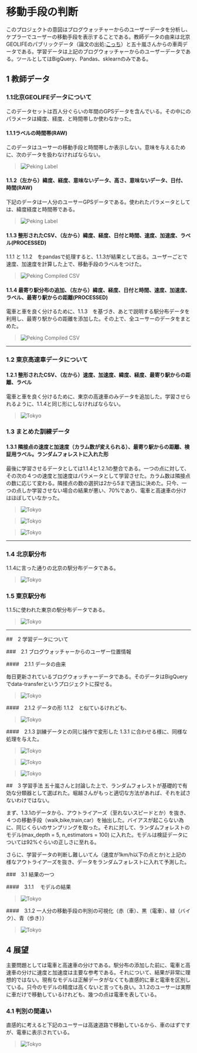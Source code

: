 # 移動手段の判断
このプロジェクトの意図はブログウォッチャーからのユーザーデータを分析し、ケプラーでユーザーの移動手段を表示することである。教師データの由来は北京GEOLIFEのパブリックデータ（論文の出処:[こっち](http://www2009.eprints.org/80/1/p791.pdf)）と五十嵐さんからの車両データである。学習データは上記のブログウォッチャーからのユーザーデータである。ツールとしてはBigQuery、Pandas、sklearnのみである。

## 1 教師データ
### 1.1北京GEOLIFEデータについて
このデータセットは百人分ぐらいの年間のGPSデータを含んでいる。その中にのパラメータは緯度、経度、と時間帯しか使わなかった。

#### 1.1.1ラベルの時間帯(RAW)
このデータはユーサーの移動手段と時間帯しか表示しない。意味を与えるために、次のデータを扱わなければならない。

> ![Peking Label](./images/1.png)

#### 1.1.2（左から）緯度、経度、意味ないデータ、高さ、意味ないデータ、日付、時間(RAW)
下記のデータは一人分のユーサーGPSデータである。使われたパラメータとしては、緯度経度と時間帯である。

>![Peking Label](./images/2.png)

####  1.1.3 整形されたCSV、（左から）緯度、経度、日付と時間、速度、加速度、ラベル(PROCESSED)
1.1.1 と 1.1.2　をpandasで処理すると、1.1.3が結果として出る。ユーザーごとで速度、加速度を計算した上で、移動手段のラベルをつけた。

>![Peking Compiled CSV](./images/3.png)

####  1.1.4 最寄り駅分布の追加、（左から）緯度、経度、日付と時間、速度、加速度、ラベル、最寄り駅からの距離(PROCESSED)
電車と車を良く分けるために、1.1.3　を基づき、あとで説明する駅分布データを利用し、最寄り駅からの距離を添加した。その上で、全ユーサーのデータをまとめた。

> ![Peking Compiled CSV](./images/4.png)

---

### 1.2 東京高速車データについて

####  1.2.1 整形されたCSV、（左から）速度、加速度、緯度、経度、最寄り駅からの距離、ラベル　
電車と車を良く分けるために、東京の高速車のみデータを追加した。学習させられるように、1.1.4と同じ形にしなければならない。

> ![Tokyo](./images/5.png)


### 1.3 まとめた訓練データ

####	1.3.1 隣接点の速度と加速度（カラム数が変えられる）、最寄り駅からの距離、検証用ラベル。ランダムフォレストに入れた形

最後に学習させるデータとしては1.1.4と1.2.1の整合である。一つの点に対して、その次の４つの速度と加速度はパラメータとして学習させた。カラム数は隣接点の数に応じて変わる。隣接点の数の選択は2から5まで適当に決めた。只今、一つの点しか学習させない場合の結果が悪い、70%であり、電車と高速車の分けはほぼしていなかった。

> ![Tokyo](./images/10.png)

> ![Tokyo](./images/11.png)

> ![Tokyo](./images/12.png)


 
---
###  1.4 北京駅分布

1.1.4に言った通りの北京の駅分布データである。

> ![Tokyo](./images/6.png)

###  1.5 東京駅分布

1.1.5に使われた東京の駅分布データである。

> ![Tokyo](./images/7.png)



---

##　2 学習データについて

###　2.1 ブログウォッチャーからのユーザー位置情報

####　2.1.1 データの由来

毎日更新されているブログウォッチャーデータである。そのデータはBigQueryでdata-transferというプロジェクトに探せる。

> ![Tokyo](./images/8.png)

####　2.1.2 データの形
1.1.2　と似ているけれども、

> ![Tokyo](./images/9.png)

####　2.1.3 訓練データとの同じ操作で変形した
1.3.1 に合わせる様に、同様な処理を与えた。
> ![Tokyo](./images/13.png)

> ![Tokyo](./images/14.png)

> ![Tokyo](./images/15.png)

##　3 学習手法
五十嵐さんと討論した上で、ランダムフォレストが基礎的で有効な分類器として選ばれた。堀越さんがもっと適切な方法があれば、それを試さないわけではない。


まず、1.3.1のデータから、アウトライアーズ（至れないスピードとか）を抜き、４つの移動手段（walk,bike,train,car）を抽出した。バイアスが起こらない為に、同じくらいのサンプリングを取った。それに対して、ランダムフォレストのモデル(max_depth = 5, n_estimators = 100) に入れた。モデルは検証データについては92%ぐらいの正しさに至れる。


さらに、学習データの判断し難しいてん（速度が1km/h以下の点とか)と上記の様なアウトライアーズを抜き、データをランダムフォレストに入れて予測した。


###　3.1 結果の一つ

####　3.1.1 　モデルの結果

> ![Tokyo](./images/17.png)

####　3.1.2 一人分の移動手段の判別の可視化（赤（車）、黒（電車）、緑（バイク）、青（歩き））

> ![Tokyo](./images/16.png)

## 4 展望
主要問題としては電車と高速車の分けである。駅分布の添加した前に、電車と高速車の分けに速度と加速度は主要な参考である。それについて、結果が非常に理想的ではない。現有なモデルは正解データがなくても直感的に車と電車を区別している。只今のモデルの精度は高くないと言っても良い。3.1.2のユーサーは実際に車だけで移動しているけれども、幾つの点は電車を表している。

### 4.1 判別の間違い
直感的に考えると下記のユーサーは高速道路で移動しているから、車のはずですが、電車に表示されている。
> ![Tokyo](./images/18.png)
